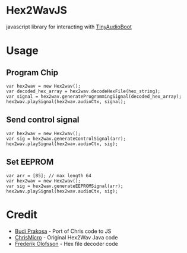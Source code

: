 
# Hex2WavJS

javascript library for interacting with [TinyAudioBoot](https://github.com/ATtinyTeenageRiot/TinyAudioBoot/) 

# Usage


## Program Chip

```
var hex2wav = new Hex2wav();
var decoded_hex_array = hex2wav.decodeHexFile(hex_string);
var signal = hex2wav.generateProgrammingSignal(decoded_hex_array);
hex2wav.playSignal(hex2wav.audioCtx, signal);
```

## Send control signal

```
var hex2wav = new Hex2wav();
var sig = hex2wav.generateControlSignal(arr);
hex2wav.playSignal(hex2wav.audioCtx, sig);
```

## Set EEPROM

```
var arr = [85]; // max length 64
var hex2wav = new Hex2wav();
var sig = hex2wav.generateEEPROMSignal(arr);
hex2wav.playSignal(hex2wav.audioCtx, sig);
```

# Credit

* [Budi Prakosa](http://manticore.id) - Port of Chris code to JS
* [ChrisMicro](https://github.com/ChrisMicro) - Original Hex2Wav Java code
* [Frederik Olofsson](http://www.fredrikolofsson.com) - Hex file decoder code